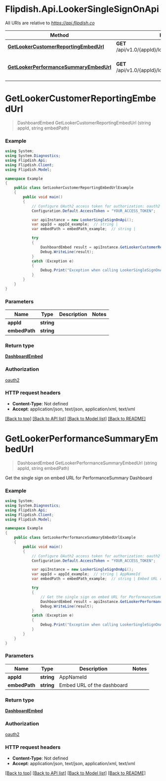 # Flipdish.Api.LookerSingleSignOnApi

All URIs are relative to *https://api.flipdish.co*

Method | HTTP request | Description
------------- | ------------- | -------------
[**GetLookerCustomerReportingEmbedUrl**](LookerSingleSignOnApi.md#getlookercustomerreportingembedurl) | **GET** /api/v1.0/{appId}/looker/sso/CustomerReporting | 
[**GetLookerPerformanceSummaryEmbedUrl**](LookerSingleSignOnApi.md#getlookerperformancesummaryembedurl) | **GET** /api/v1.0/{appId}/looker/sso/PerformanceSummary | Get the single sign on embed URL for PerformanceSummary Dashboard


<a name="getlookercustomerreportingembedurl"></a>
# **GetLookerCustomerReportingEmbedUrl**
> DashboardEmbed GetLookerCustomerReportingEmbedUrl (string appId, string embedPath)



### Example
```csharp
using System;
using System.Diagnostics;
using Flipdish.Api;
using Flipdish.Client;
using Flipdish.Model;

namespace Example
{
    public class GetLookerCustomerReportingEmbedUrlExample
    {
        public void main()
        {
            // Configure OAuth2 access token for authorization: oauth2
            Configuration.Default.AccessToken = "YOUR_ACCESS_TOKEN";

            var apiInstance = new LookerSingleSignOnApi();
            var appId = appId_example;  // string | 
            var embedPath = embedPath_example;  // string | 

            try
            {
                DashboardEmbed result = apiInstance.GetLookerCustomerReportingEmbedUrl(appId, embedPath);
                Debug.WriteLine(result);
            }
            catch (Exception e)
            {
                Debug.Print("Exception when calling LookerSingleSignOnApi.GetLookerCustomerReportingEmbedUrl: " + e.Message );
            }
        }
    }
}
```

### Parameters

Name | Type | Description  | Notes
------------- | ------------- | ------------- | -------------
 **appId** | **string**|  | 
 **embedPath** | **string**|  | 

### Return type

[**DashboardEmbed**](DashboardEmbed.md)

### Authorization

[oauth2](../README.md#oauth2)

### HTTP request headers

 - **Content-Type**: Not defined
 - **Accept**: application/json, text/json, application/xml, text/xml

[[Back to top]](#) [[Back to API list]](../README.md#documentation-for-api-endpoints) [[Back to Model list]](../README.md#documentation-for-models) [[Back to README]](../README.md)

<a name="getlookerperformancesummaryembedurl"></a>
# **GetLookerPerformanceSummaryEmbedUrl**
> DashboardEmbed GetLookerPerformanceSummaryEmbedUrl (string appId, string embedPath)

Get the single sign on embed URL for PerformanceSummary Dashboard

### Example
```csharp
using System;
using System.Diagnostics;
using Flipdish.Api;
using Flipdish.Client;
using Flipdish.Model;

namespace Example
{
    public class GetLookerPerformanceSummaryEmbedUrlExample
    {
        public void main()
        {
            // Configure OAuth2 access token for authorization: oauth2
            Configuration.Default.AccessToken = "YOUR_ACCESS_TOKEN";

            var apiInstance = new LookerSingleSignOnApi();
            var appId = appId_example;  // string | AppNameId
            var embedPath = embedPath_example;  // string | Embed URL of the dashboard

            try
            {
                // Get the single sign on embed URL for PerformanceSummary Dashboard
                DashboardEmbed result = apiInstance.GetLookerPerformanceSummaryEmbedUrl(appId, embedPath);
                Debug.WriteLine(result);
            }
            catch (Exception e)
            {
                Debug.Print("Exception when calling LookerSingleSignOnApi.GetLookerPerformanceSummaryEmbedUrl: " + e.Message );
            }
        }
    }
}
```

### Parameters

Name | Type | Description  | Notes
------------- | ------------- | ------------- | -------------
 **appId** | **string**| AppNameId | 
 **embedPath** | **string**| Embed URL of the dashboard | 

### Return type

[**DashboardEmbed**](DashboardEmbed.md)

### Authorization

[oauth2](../README.md#oauth2)

### HTTP request headers

 - **Content-Type**: Not defined
 - **Accept**: application/json, text/json, application/xml, text/xml

[[Back to top]](#) [[Back to API list]](../README.md#documentation-for-api-endpoints) [[Back to Model list]](../README.md#documentation-for-models) [[Back to README]](../README.md)

